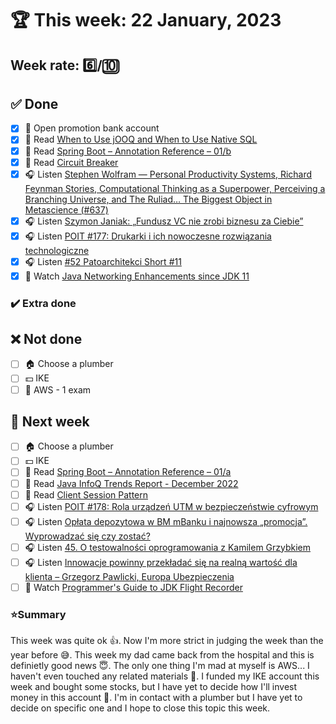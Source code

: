 # 🏆 This week: 22 January, 2023

## Week rate: 6️⃣/🔟

## ✅ Done
- [x] 🏦 Open promotion bank account
- [x] 📗 Read [When to Use jOOQ and When to Use Native SQL](https://blog.jooq.org/when-to-use-jooq-and-when-to-use-native-sql/)
- [x] 📗 Read [Spring Boot – Annotation Reference – 01/b](https://foojay.io/today/spring-boot-annotation-reference-01-b/)
- [x] 📗 Read [Circuit Breaker](https://java-design-patterns.com/patterns/circuit-breaker/)
- [x] 🎧 Listen [Stephen Wolfram — Personal Productivity Systems, Richard Feynman Stories, Computational Thinking as a Superpower, Perceiving a Branching Universe, and The Ruliad… The Biggest Object in Metascience (#637)](https://tim.blog/2022/11/24/stephen-wolfram/)
- [x] 🎧 Listen [Szymon Janiak: „Fundusz VC nie zrobi biznesu za Ciebie”](https://zaprojektujswojezycie.pl/szymon-janiak-fundusz-vc-nie-zrobi-biznesu-za-ciebie/)
- [x] 🎧 Listen [POIT #177: Drukarki i ich nowoczesne rozwiązania technologiczne](https://porozmawiajmyoit.pl/poit-177-drukarki-i-ich-nowoczesne-rozwiazania-technologiczne/)
- [x] 🎧 Listen [#52 Patoarchitekci Short #11](https://patoarchitekci.io/52/)
- [x] 🎥 Watch [Java Networking Enhancements since JDK 11](https://youtu.be/GPmeFv8t66E)

### ✔️ Extra done

## ❌ Not done
- [ ] 🏠 Choose a plumber
- [ ] 💵 IKE
- [ ] 🎥 AWS - 1 exam

## 📝 Next week
- [ ] 🏠 Choose a plumber
- [ ] 💵 IKE
- [ ] 📗 Read [Spring Boot – Annotation Reference – 01/a](https://foojay.io/today/spring-boot-annotation-reference-01-a/)
- [ ] 📗 Read [Java InfoQ Trends Report - December 2022](https://www.infoq.com/articles/java-jvm-trends-2022/)
- [ ] 📗 Read [Client Session Pattern](https://java-design-patterns.com/patterns/client-session/)
- [ ] 🎧 Listen [POIT #178: Rola urządzeń UTM w bezpieczeństwie cyfrowym](https://porozmawiajmyoit.pl/poit-178-rola-urzadzen-utm-w-bezpieczenstwie-cyfrowym/)
- [ ] 🎧 Listen [Opłata depozytowa w BM mBanku i najnowsza „promocja”. Wyprowadzać się czy zostać?](https://inwestomat.eu/oplata-depozytowa-w-bm-mbanku-i-najnowsza-promocja/)
- [ ] 🎧 Listen [45. O testowalności oprogramowania z Kamilem Grzybkiem](https://bettersoftwaredesign.pl/episodes/45)
- [ ] 🎧 Listen [Innowacje powinny przekładać się na realną wartość dla klienta – Grzegorz Pawlicki, Europa Ubezpieczenia](https://zaprojektujswojezycie.pl/innowacje-powinny-przekladac-sie-na-realna-wartosc-dla-klienta-grzegorz-pawlicki-europa-ubezpieczenia/)
- [ ] 🎥 Watch [Programmer's Guide to JDK Flight Recorder](https://youtu.be/K1ApBZGiT-Y)

### ⭐Summary
This week was quite ok 👍. Now I'm more strict in judging the week than the year before 😅. This week my dad came back from the hospital and this is definietly good news 😇. The only one thing I'm mad at myself is AWS... I haven't even touched any related materials 😤. I funded my IKE account this week and bought some stocks, but I have yet to decide how I'll invest money in this account 💸. I'm in contact with a plumber but I have yet to decide on specific one and I hope to close this topic this week.
